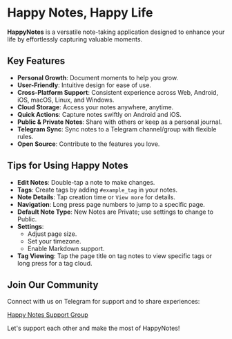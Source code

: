 # Happy Notes, Happy Life

**HappyNotes** is a versatile note-taking application designed to enhance your life by effortlessly capturing valuable moments.

## Key Features

- **Personal Growth**: Document moments to help you grow.
- **User-Friendly**: Intuitive design for ease of use.
- **Cross-Platform Support**: Consistent experience across Web, Android, iOS, macOS, Linux, and Windows.
- **Cloud Storage**: Access your notes anywhere, anytime.
- **Quick Actions**: Capture notes swiftly on Android and iOS.
- **Public & Private Notes**: Share with others or keep as a personal journal.
- **Telegram Sync**: Sync notes to a Telegram channel/group with flexible rules.
- **Open Source**: Contribute to the features you love.

## Tips for Using Happy Notes

- **Edit Notes**: Double-tap a note to make changes.
- **Tags**: Create tags by adding `#example_tag` in your notes.
- **Note Details**: Tap creation time or `View more` for details.
- **Navigation**: Long press page numbers to jump to a specific page.
- **Default Note Type**: New Notes are Private; use settings to change to Public.
- **Settings**:
    - Adjust page size.
    - Set your timezone.
    - Enable Markdown support.
- **Tag Viewing**: Tap the page title on tag notes to view specific tags or long press for a tag cloud.

## Join Our Community

Connect with us on Telegram for support and to share experiences:

[Happy Notes Support Group](https://t.me/happynotes_support)

Let's support each other and make the most of HappyNotes!